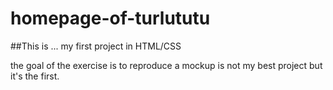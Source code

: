 # homepage-of-turlututu

##This is ... my first project in HTML/CSS 

the goal of the exercise is to reproduce a mockup is not my best project but it's the first.
